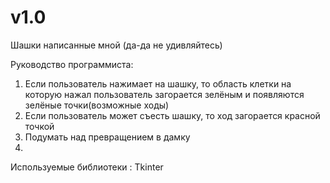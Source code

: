 # v1.0
Шашки написанные мной (да-да не удивляйтесь)

Руководство программиста:
1) Если пользователь нажимает на шашку, то область клетки на которую нажал пользователь загорается зелёным и появляются зелёные точки(возможные ходы)
2) Если пользователь может съесть шашку, то ход загорается красной точкой
3) Подумать над превращением в дамку
4) 

Используемые библиотеки : Tkinter
